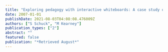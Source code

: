 ```yaml
---
title: "Exploring pedagogy with interactive whiteboards: A case study of six schools (Sydney, University of Technology Sydney)"
date: 2007-01-01
publishDate: 2021-08-03T04:08:08.476009Z
authors: ["S Schuck", "M Kearney"]
publication_types: ["2"]
abstract: ""
featured: false
publication: "*Retrieved August*"
---
```



